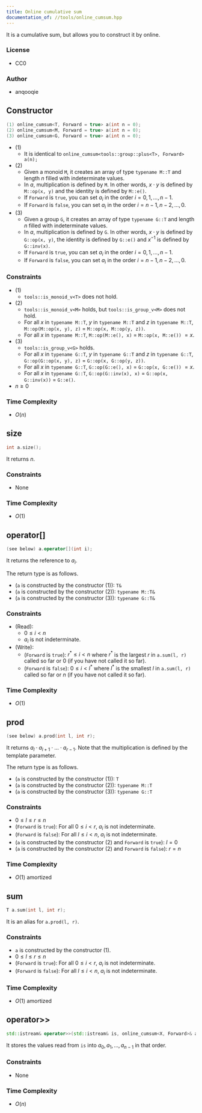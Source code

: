 ```yaml
---
title: Online cumulative sum
documentation_of: //tools/online_cumsum.hpp
---
```


It is a cumulative sum, but allows you to construct it by online.

### License
- CC0

### Author
- anqooqie

## Constructor
```cpp
(1) online_cumsum<T, Forward = true> a(int n = 0);
(2) online_cumsum<M, Forward = true> a(int n = 0);
(3) online_cumsum<G, Forward = true> a(int n = 0);
```

- (1)
    - It is identical to `online_cumsum<tools::group::plus<T>, Forward> a(n);`
- (2)
    - Given a monoid `M`, it creates an array of type `typename M::T` and length $n$ filled with indeterminate values.
    - In $a$, multiplication is defined by `M`. In other words, $x \cdot y$ is defined by `M::op(x, y)` and the identity is defined by `M::e()`.
    - If `Forward` is `true`, you can set $a_i$ in the order $i = 0, 1, \ldots, {n - 1}$.
    - If `Forward` is `false`, you can set $a_i$ in the order $i = n - 1, n - 2, \ldots, 0$.
- (3)
    - Given a group `G`, it creates an array of type `typename G::T` and length $n$ filled with indeterminate values.
    - In $a$, multiplication is defined by `G`. In other words, $x \cdot y$ is defined by `G::op(x, y)`, the identity is defined by `G::e()` and $x^{-1}$ is defined by `G::inv(x)`.
    - If `Forward` is `true`, you can set $a_i$ in the order $i = 0, 1, \ldots, {n - 1}$.
    - If `Forward` is `false`, you can set $a_i$ in the order $i = n - 1, n - 2, \ldots, 0$.

### Constraints
- (1)
    - `tools::is_monoid_v<T>` does not hold.
- (2)
    - `tools::is_monoid_v<M>` holds, but `tools::is_group_v<M>` does not hold.
    - For all $x$ in `typename M::T`, $y$ in `typename M::T` and $z$ in `typename M::T`, `M::op(M::op(x, y), z)` $=$ `M::op(x, M::op(y, z))`.
    - For all $x$ in `typename M::T`, `M::op(M::e(), x)` $=$ `M::op(x, M::e())` $= x$.
- (3)
    - `tools::is_group_v<G>` holds.
    - For all $x$ in `typename G::T`, $y$ in `typename G::T` and $z$ in `typename G::T`, `G::op(G::op(x, y), z)` $=$ `G::op(x, G::op(y, z))`.
    - For all $x$ in `typename G::T`, `G::op(G::e(), x)` $=$ `G::op(x, G::e())` $= x$.
    - For all $x$ in `typename G::T`, `G::op(G::inv(x), x)` $=$ `G::op(x, G::inv(x))` $=$ `G::e()`.
- $n \geq 0$

### Time Complexity
- $O(n)$

## size
```cpp
int a.size();
```

It returns $n$.

### Constraints
- None

### Time Complexity
- $O(1)$

## operator[]
```cpp
(see below) a.operator[](int i);
```

It returns the reference to $a_i$.

The return type is as follows.

- (`a` is constructed by the constructor (1)): `T&`
- (`a` is constructed by the constructor (2)): `typename M::T&`
- (`a` is constructed by the constructor (3)): `typename G::T&`

### Constraints
- (Read):
    - $0 \leq i < n$
    - $a_i$ is not indeterminate.
- (Write):
    - (`Forward` is `true`): $r^\ast \leq i < n$ where $r^\ast$ is the largest $r$ in `a.sum(l, r)` called so far or $0$ (if you have not called it so far).
    - (`Forward` is `false`): $0 \leq i < l^\ast$ where $l^\ast$ is the smallest $l$ in `a.sum(l, r)` called so far or $n$ (if you have not called it so far).

### Time Complexity
- $O(1)$

## prod
```cpp
(see below) a.prod(int l, int r);
```

It returns $a_l \cdot a_{l + 1} \cdot \ldots \cdot a_{r - 1}$.
Note that the multiplication is defined by the template parameter.

The return type is as follows.

- (`a` is constructed by the constructor (1)): `T`
- (`a` is constructed by the constructor (2)): `typename M::T`
- (`a` is constructed by the constructor (3)): `typename G::T`

### Constraints
- $0 \leq l \leq r \leq n$
- (`Forward` is `true`): For all $0 \leq i < r$, $a_i$ is not indeterminate.
- (`Forward` is `false`): For all $l \leq i < n$, $a_i$ is not indeterminate.
- (`a` is constructed by the constructor (2) and `Forward` is `true`): $l = 0$
- (`a` is constructed by the constructor (2) and `Forward` is `false`): $r = n$

### Time Complexity
- $O(1)$ amortized

## sum
```cpp
T a.sum(int l, int r);
```

It is an alias for `a.prod(l, r)`.

### Constraints
- `a` is constructed by the constructor (1).
- $0 \leq l \leq r \leq n$
- (`Forward` is `true`): For all $0 \leq i < r$, $a_i$ is not indeterminate.
- (`Forward` is `false`): For all $l \leq i < n$, $a_i$ is not indeterminate.

### Time Complexity
- $O(1)$ amortized

## operator&gt;&gt;
```cpp
std::istream& operator>>(std::istream& is, online_cumsum<X, Forward>& a);
```

It stores the values read from `is` into $a_0, a_1, \ldots, a_{n - 1}$ in that order.

### Constraints
- None

### Time Complexity
- $O(n)$
